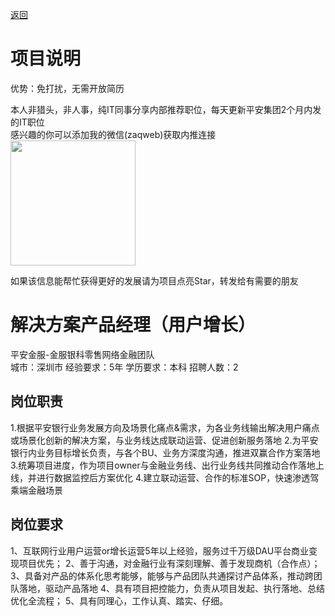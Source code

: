 [返回](../)

# 项目说明

优势：免打扰，无需开放简历

本人非猎头，非人事，纯IT同事分享内部推荐职位，每天更新平安集团2个月内发的IT职位  
感兴趣的你可以添加我的微信(zaqweb)获取内推连接  
<img src="https://github.com/zaqweb/PA-IT-JOBS/blob/master/WechatICode.jpeg"  height="200" width="200">

如果该信息能帮忙获得更好的发展请为项目点亮Star，转发给有需要的朋友

# 解决方案产品经理（用户增长）
平安金服-金服银科零售网络金融团队  
城市：深圳市 经验要求：5年 学历要求：本科  招聘人数：2

## 岗位职责
1.根据平安银行业务发展方向及场景化痛点&需求，为各业务线输出解决用户痛点或场景化创新的解决方案，与业务线达成联动运营、促进创新服务落地
2.为平安银行内业务目标增长负责，与各个BU、业务方深度沟通，推进双赢合作方案落地
3.统筹项目进度，作为项目owner与金融业务线、出行业务线共同推动合作落地上线，并进行数据监控后方案优化
4.建立联动运营、合作的标准SOP，快速渗透驾乘端金融场景

## 岗位要求
1、互联网行业用户运营or增长运营5年以上经验，服务过千万级DAU平台商业变现项目优先；
2、善于沟通，对金融行业有深刻理解、善于发现商机（合作点）；
3、具备对产品的体系化思考能够，能够与产品团队共通探讨产品体系，推动跨团队落地，驱动产品落地
4、具有项目把控能力，负责从项目发起、执行落地、总结优化全流程；
5、具有同理心，工作认真、踏实、仔细。




